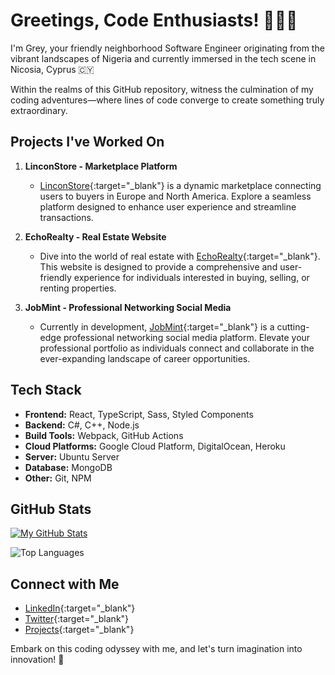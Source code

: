 # Greetings, Code Enthusiasts! 👨‍💻✨

I'm Grey, your friendly neighborhood Software Engineer originating from the vibrant landscapes of Nigeria and currently immersed in the tech scene in Nicosia, Cyprus 🇨🇾

Within the realms of this GitHub repository, witness the culmination of my coding adventures—where lines of code converge to create something truly extraordinary.

## Projects I've Worked On

1. **LinconStore - Marketplace Platform**
   - [LinconStore](https://linconstore.com){:target="_blank"} is a dynamic marketplace connecting users to buyers in Europe and North America. Explore a seamless platform designed to enhance user experience and streamline transactions.

2. **EchoRealty - Real Estate Website**
   - Dive into the world of real estate with [EchoRealty](https://test.echorealty.co){:target="_blank"}. This website is designed to provide a comprehensive and user-friendly experience for individuals interested in buying, selling, or renting properties.

3. **JobMint - Professional Networking Social Media**
   - Currently in development, [JobMint](#){:target="_blank"} is a cutting-edge professional networking social media platform. Elevate your professional portfolio as individuals connect and collaborate in the ever-expanding landscape of career opportunities.

## Tech Stack

- **Frontend:** React, TypeScript, Sass, Styled Components
- **Backend:** C#, C++, Node.js
- **Build Tools:** Webpack, GitHub Actions
- **Cloud Platforms:** Google Cloud Platform, DigitalOcean, Heroku
- **Server:** Ubuntu Server
- **Database:** MongoDB
- **Other:** Git, NPM

## GitHub Stats

[![My GitHub Stats](https://github-readme-stats.vercel.app/api?username=GreyCode&show_icons=true&count_private=true&hide=contribs,prs&theme=radical)](https://github.com/GreyCode)

![Top Languages](https://github-readme-stats.vercel.app/api/top-langs/?username=GreyCode&layout=compact&theme=radical)

## Connect with Me

- [LinkedIn](https://linkedin.com/olalekan){:target="_blank"}
- [Twitter](https://x.com/B0bbyode){:target="_blank"}
- [Projects](https://linconwavesinnovation.com){:target="_blank"}

Embark on this coding odyssey with me, and let's turn imagination into innovation! 🚀
